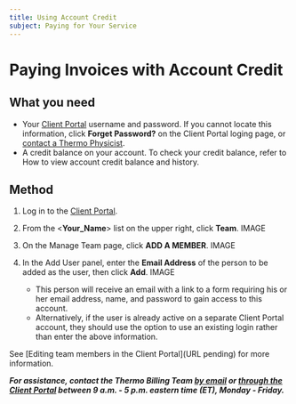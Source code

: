 ```yaml
---
title: Using Account Credit
subject: Paying for Your Service
---
```


# Paying Invoices with Account Credit

## What you need

* Your [Client Portal](https://www.thermo.io/login/) username and password. If you cannot locate this information, click **Forget Password?** on the Client Portal loging page, or [contact a Thermo Physicist](mailto:physicists@thermo.io).
* A credit balance on your account. To check your credit balance, refer to How to view account credit balance and history.

## Method

1. Log in to the [Client Portal](https://www.thermo.io/login/).
2. From the <**Your_Name**> list on the upper right, click **Team**.
   IMAGE

3. On the Manage Team page, click **ADD A MEMBER**.
   IMAGE
   
4. In the Add User panel, enter the **Email Address** of the person to be added as the user, then click **Add**.
   IMAGE

   * This person will receive an email with a link to a form requiring his or her email address, name, and password to gain access to this account. 
   * Alternatively, if the user is already active on a separate Client Portal account, they should use the option to use an existing login rather than enter the above information.
   
See [Editing team members in the Client Portal](URL pending) for more information.

**_For assistance, contact the Thermo Billing Team [by email](mailto:billing@thermo.io) or [through the Client Portal](https://www.thermo.io/login/) between 9 a.m. - 5 p.m. eastern time (ET), Monday - Friday._**
